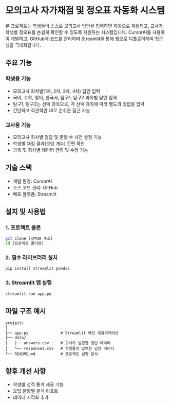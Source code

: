 # 모의고사 자가채점 및 정오표 자동화 시스템

본 프로젝트는 학생들이 스스로 모의고사 답안을 입력하면 자동으로 채점되고, 교사가 학생별 정오표를 손쉽게 확인할 수 있도록 지원하는 시스템입니다. CursorAI를 사용하여 개발하고, GitHub에 코드를 관리하며 Streamlit을 통해 웹으로 디플로이하여 접근성을 극대화합니다.

## 주요 기능

### 학생용 기능
- 모의고사 회차별(1차, 2차, 3차, 4차) 답안 입력
- 국어, 수학, 영어, 한국사, 탐구1, 탐구2 과목별 답안 입력
- 탐구1, 탐구2는 선택 과목으로, 각 선택 과목에 따라 별도의 정답을 입력
- 간단하고 직관적인 UI로 손쉬운 접근 가능

### 교사용 기능
- 모의고사 회차별 정답 및 문항 수 사전 설정 기능
- 학생별 채점 결과(오답 개수) 간편 확인
- 과목 및 회차별 데이터 관리 및 수정 기능

## 기술 스택
- 개발 환경: CursorAI
- 소스 코드 관리: GitHub
- 배포 플랫폼: Streamlit

## 설치 및 사용법

### 1. 프로젝트 클론
```bash
git clone [깃허브 주소]
cd [프로젝트 폴더명]
```

### 2. 필수 라이브러리 설치
```bash
pip install streamlit pandas
```

### 3. Streamlit 앱 실행
```bash
streamlit run app.py
```

## 파일 구조 예시
```
project/
│
├── app.py              # Streamlit 메인 애플리케이션
├── data/
│   ├── answers.csv     # 교사가 설정한 정답 데이터
│   └── responses.csv   # 학생들이 입력한 답안 데이터
└── README.md           # 프로젝트 설명 문서
```

## 향후 개선 사항
- 학생별 성적 통계 제공 기능
- 오답 문항별 분석 리포트
- 데이터 시각화 추가

